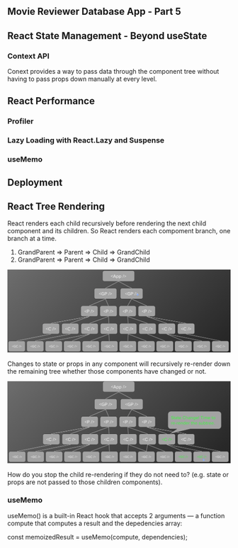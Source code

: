 ## Movie Reviewer Database App - Part 5

## React State Management - Beyond useState

### Context API

Conext provides a way to pass data through the component tree without having to pass props down manually at every level.


## React Performance 


### Profiler

### Lazy Loading with React.Lazy and Suspense


### useMemo

## Deployment




## React Tree Rendering

React renders each child recursively before rendering the next child component and its children. So React renders each compoment branch, one branch at a time.

 1. GrandParent => Parent => Child => GrandChild
 2. GrandParent => Parent => Child => GrandChild

![Tree Rendering](images/react-tree-rendering.png)

Changes to state or props in any component will recursively re-render down the remaining tree whether those components have changed or not.

![Tree Re-rendining](images/tree-re-rendering.png)

How do you stop the child re-rendering if they do not need to? (e.g. state or props are not passed to those children components).

### useMemo 

useMemo() is a built-in React hook that accepts 2 arguments — a function compute that computes a result and the depedencies array:

const memoizedResult = useMemo(compute, dependencies);



